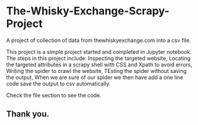 # The-Whisky-Exchange-Scrapy-Project
A project of collection of data from thewhiskyexchange.com into a csv file.

This project is a simple project started and completed in Jupyter notebook.
The steps in this project include:
Inspecting the targeted website,
Locating the targeted attributes in a scrapy shell with CSS and Xpath to avoid errors,
Writing the spider to crawl the website,
TEsting the spider without saving the output,
When we are sure of our spider we then have add a one line code save the output to csv automatically.

Check the file section to see the code.

## Thank you.

